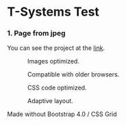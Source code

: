 
# T-Systems Test

<h3>1. Page from jpeg</h3>
You can see the project at the <a href="https://owiii.github.io/T-Systems-1/1.%20Page%20from%20jpeg/index.html">link</a>.
<ul>
<ol>Images optimized.</ol>
<ol>Compatible with older browsers.</ol>
<ol>CSS code optimized.</ol>
<ol>Adaptive layout.</ol>
  </ul>
Made without Bootstrap 4.0 / CSS Grid



